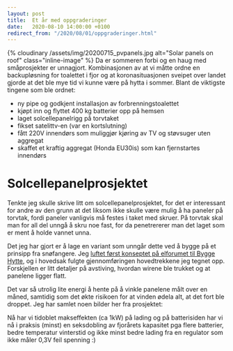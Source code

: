 ```yaml
---
layout: post
title:  Et år med oppgraderinger
date:   2020-08-10 14:00:00 +0100
redirect_from: "/2020/08/01/oppgraderinger.html"
---
```


{% cloudinary /assets/img/20200715_pvpanels.jpg alt="Solar panels on roof" class="inline-image" %}
Da er sommeren forbi og en haug med småprosjekter er unnagjort. Kombinasjonen av at vi måtte 
ordne en backupløsning for toalettet i fjor og at koronasituasjonen sveipet over landet gjorde
at det ble mye tid vi kunne være på hytta i sommer. Blant de viktigste tingene som ble ordnet:

- ny pipe og godkjent installasjon av forbrenningstoalettet
- kjøpt inn og flyttet 400 kg batterier opp på hemsen
- laget solcellepanelrigg på torvtaket 
- fikset satelittv-en (var en kortslutning)
- fått 220V innendørs som muliggjør kjøring av TV og støvsuger uten aggregat
- skaffet et kraftig aggregat (Honda EU30is) som kan fjernstartes innendørs

# Solcellepanelprosjektet

Tenkte jeg skulle skrive litt om solcellepanelprosjektet, for det er interessant for andre av
den grunn at det liksom ikke skulle være mulig å ha paneler på torvtak, fordi paneler vanligvis
må festes i taket med skruer. På torvtak skal man for all del unngå å skru noe fast, for da
penetrererer man det laget som er ment å holde vannet unna.


Det jeg har gjort er å lage en variant som unngår dette ved å bygge på et prinsipp fra snøfangere.
Jeg [luftet først konseptet på elforumet til Bygge Hytte](http://www.byggehytte.no/index.php?topic=2569),
og i hovedsak fulgte gjennomføringen hovedtrekkene jeg tegnet opp. Forskjellen er litt detaljer på
avstiving, hvordan wirene ble trukket og at panelene ligger flatt.

Det var så utrolig lite energi å hente på å vinkle panelene målt over en måned, samtidig som det økte
risikoen for at vinden ødela alt, at det fort ble droppet. Jeg har samlet noen bilder her fra prosjektet:

<script src="https://cdn.jsdelivr.net/npm/publicalbum@latest/embed-ui.min.js" async></script>
<div class="pa-gallery-player-widget pa-embed-player" style="width:100%; height:480px; display:none;"
  data-link="https://photos.app.goo.gl/eFQ2qDL2FWFDL1Yp7"
  data-title="Nytt solcelleanlegg"
  data-description="18 new photos added to shared album"
  data-delay="3">
  <object data="https://lh3.googleusercontent.com/L9djBfM_0IID6ii1WkyJxuBzncDY36DHDEstezl9NZ7HNf5iRTsckg6HG4ElxQ31-hE7RBsGYzTtY2zQunCNQYC2U4cczeNLD-naaBwoiWPgbTFVB-D3cAuA6mEVXcH_dbRKYifuP_0=w1920-h1080"></object>
  <object data="https://lh3.googleusercontent.com/XX5gr1Aukt5ChTe9Fk4Iahpx-Lih2oJi9KU_1-JM4DEqVH3yHRCN-9A5fom-pKFrt6xvUtinqMG9xQ0bIBSXexDrEYMq-hRLKi2qSabdjg7FtSWqWaXU6hounEnTSqjip9agS9ORM4Q=w1920-h1080"></object>
  <object data="https://lh3.googleusercontent.com/dfsgkCLlhlGy7JU7_nmUQkLNIKxPLBZA677BuCNSSy5crdoaQxRVzorYPm8fgKK-YgnpRjrXOGrCzy35FapCHG5WuTXK-rKYEth-iFsS1f2SFraDyomEHoXhLWx-MwvH46FJYsCbkNA=w1920-h1080"></object>
  <object data="https://lh3.googleusercontent.com/wpirZk4uiQUGu-cbMWK96K9rFiFk7w_cuTGHcKEfX4TO_yRnu5WNcoDHeQev8jsNcs1B9AYMy5tANjktKqFz786HE_b34_d1OFmDGIPlCW19ft-USI9WT3OrU-9UmV32zw9opfgvCoM=w1920-h1080"></object>
  <object data="https://lh3.googleusercontent.com/RYpDHYLOFc9DukOVUY5rO4a8XrmIa61lpc_TzHJKwi8mGDQvx_guuuFxwTBx_drBtDCPahuiSBGoVNfDck54vxW1hqgWRcr5HN3fxxdaonCT6dkspS5zCHJjr4p1dQ-lY4NgbYj2G9g=w1920-h1080"></object>
  <object data="https://lh3.googleusercontent.com/oLkIBVEfDqMX-J9nxPG1rUcQSM0eUc6aKKIbsWUquM4UTNmGWzp_Ljn3lkPrXHzepW8-zkqlO1pXM-D95xbqAulaS_ksMglDrCb_mH_5sezUaRzzHg7QgJEuQsP1AC_avqFIeGUKfrk=w1920-h1080"></object>
  <object data="https://lh3.googleusercontent.com/hQj4gw3DUSFXt80TVoCgJNEB_3-0AV10ZGbUvtYyJOBLxO4qujQMLik2ElnC2XIlfDX4uFqISXsz0D-9Gx-IDdjnRWkFzNB_A7cqDoy9bMgROOL90B8H5fht9-dh9PmeHEAt0WSHUFA=w1920-h1080"></object>
  <object data="https://lh3.googleusercontent.com/zhAvOrJhG4LCEINycDExsVpXFqIvnrwBIMKaf3b39oJGret0JmrIH1RygED68kbu9rwtZBUhkpDN7M6SuVSEOj95MrOy_dalnjg3zhNAGmGrgI5_SYnTVRj9U3K77Lwel24AL41sNUQ=w1920-h1080"></object>
  <object data="https://lh3.googleusercontent.com/45sYxlViZDmdQj0kDoRc6QwPSYt5tynVEaAZL9HkVGHyI4ptl-kGchCc8rEolz3NOC7OxMQqi199TXLq1XNg4OV3q8Xux4T2pF5ltirTTtEh4dileRfQslY2v9fOWNfFq3SNZ8RQjh0=w1920-h1080"></object>
  <object data="https://lh3.googleusercontent.com/7-V6qGpqqfBWBbI5BmYDmdreVWpKlnkekgM-mP62zmunYJq4x3L6IRW9wQih8j2I_D73I8ztaECoMAcQqdesjYmmX0_m__cFgG2PnwX3QpoheaGE0RWBx8FsIob8OOFcjnPFfDX4Rrk=w1920-h1080"></object>
  <object data="https://lh3.googleusercontent.com/nOfGff-SVmErd6P440iiKQcjhU_jVCC-9TV8H5-8cUBOwsA5MNZGMcgJCfY9o8rwgVjH4cVZlptlwUK2fAtL2Ghu8R_uMBIxVxto1_qVhmtnb0ZfkBnQKgXviKPaFVafC3NHyHknzdQ=w1920-h1080"></object>
  <object data="https://lh3.googleusercontent.com/OOGR4mSGG7uKwfhIO-HG7QKwQTMsuCzrhyKMlbrH73PV7aDVehVSTXFp9P64TbSnn4V6TEaaLFpXjLdKFcsR7HL0MSj03rhlYa4X4jqlcHJUVoCaaeQT6f6zBa3sKLa7fiHjsa83Hhw=w1920-h1080"></object>
  <object data="https://lh3.googleusercontent.com/sjc7VakM5QqezswLaoceIbjw802Asr-osx3v-yBafvjWSzHpbkbpIbZw2YqAdzrjmVi4XpFr7egzokg4bIctv_SIaj62HmxJe0vbTEGCPjksx3J8wc7En2qelgMhSWrvZwMHf2lOaFs=w1920-h1080"></object>
  <object data="https://lh3.googleusercontent.com/tgHJ-O7hDZx2ff0-wHk_FIrzf7jkoipU7l450E10WEjHlXvK99wHpnRrHcRV1nrknkLbRjSmZN8-nPruVY8M3w_jZDR3UWQU8J8l8ARcJnQgE9JtVmGSIeY7qHvPDIiiXaVJM-8xN9A=w1920-h1080"></object>
</div>


Nå har vi tidoblet makseffekten (ca 1kW) på lading og på batterisiden har vi nå i praksis (minst) 
en seksdobling av fjorårets kapasitet pga flere batterier, 
bedre temperatur vinterstid og ikke minst bedre lading fra en regulator som ikke måler 0,3V feil spenning :)
